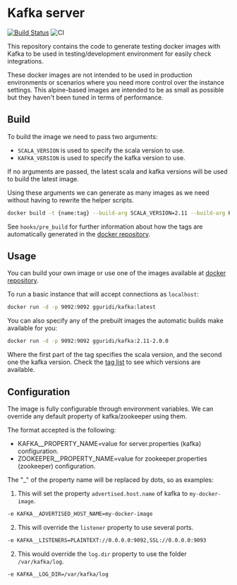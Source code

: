 # Kafka server

[![Build Status](https://travis-ci.org/gguridi/kafka-server.svg?branch=master)](https://travis-ci.org/gguridi/kafka-server)
![CI](https://github.com/gguridi/kafka-server/workflows/CI/badge.svg?branch=master)

This repository contains the code to generate testing docker images with Kafka to
be used in testing/development environment for easily check integrations.

These docker images are not intended to be used in production environments or
scenarios where you need more control over the instance settings. This alpine-based
images are intended to be as small as possible but they haven't been tuned in
terms of performance.

## Build

To build the image we need to pass two arguments:

-   `SCALA_VERSION` is used to specify the scala version to use.
-   `KAFKA_VERSION` is used to specify the kafka version to use.

If no arguments are passed, the latest scala and kafka versions will be used to
build the latest image.

Using these arguments we can generate as many images as we need without having
to rewrite the helper scripts.

```bash
docker build -t {name:tag} --build-arg SCALA_VERSION=2.11 --build-arg KAFKA_VERSION=1.1.0 .
```

See `hooks/pre_build` for further information about how the tags are automatically
generated in the [docker repository](https://hub.docker.com/r/gguridi/kafka/tags/).

## Usage

You can build your own image or use one of the images available at
[docker repository](https://hub.docker.com/r/gguridi/kafka/tags/).

To run a basic instance that will accept connections as `localhost`:

```bash
docker run -d -p 9092:9092 gguridi/kafka:latest
```

You can also specify any of the prebuilt images the automatic builds make available for you:

```bash
docker run -d -p 9092:9092 gguridi/kafka:2.11-2.0.0
```

Where the first part of the tag specifies the scala version, and the second one
the kafka version. Check the [tag list](https://hub.docker.com/r/gguridi/kafka/tags/)
to see which versions are available.

## Configuration

The image is fully configurable through environment variables. We can override
any default property of kafka/zookeeper using them.

The format accepted is the following:

-   KAFKA\_\_PROPERTY_NAME=value for server.properties (kafka) configuration.
-   ZOOKEEPER\_\_PROPERTY_NAME=value for zookeeper.properties (zookeeper) configuration.

The "\_" of the property name will be replaced by dots, so as examples:

1.  This will set the property `advertised.host.name` of kafka to `my-docker-image`.

```bash
-e KAFKA__ADVERTISED_HOST_NAME=my-docker-image
```

2.  This will override the `listener` property to use several ports.

```bash
-e KAFKA__LISTENERS=PLAINTEXT://0.0.0.0:9092,SSL://0.0.0.0:9093
```

2.  This would override the `log.dir` property to use the folder `/var/kafka/log`.

```bash
-e KAFKA__LOG_DIR=/var/kafka/log
```
